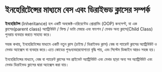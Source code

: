 # ইনহেরিটেন্সের মাধ্যমে বেস এবং ডিরাইভড ক্লাসের সম্পর্ক

**ইনহেরিটেন্স** (Inheritance) হল একটি অবজেক্ট-ওরিয়েন্টেড প্রোগ্রামিং (OOP) কনসেপ্ট, যা এক ক্লাসের(parent class) অ্যাট্রিবিউট / ফিল্ড / ডাটা মেম্বার এবং ফাংশন / মেথড অন্য ক্লাসে(Child Class) পুনরায় ব্যবহার করতে সাহায্য করে।

সহজ কথায়, ইনহেরিটেন্সের মাধ্যমে একটি নতুন ক্লাস (চাইল্ড / ডিরাইভড ক্লাস) বেজ বা প্যারেন্ট ক্লাসের অ্যাট্রিবিউট ও মেথড অ্যাক্সেস বা ব্যবহার করে।এতে কোডের পুনঃব্যবহারযোগ্যতা বৃদ্ধি পায়, এবং সিস্টেম ডিজাইন আরও সহজ হয়।

ইনহেরিটেন্সের মাধ্যমে, বেজ বা প্যারেন্ট ক্লাসের সব প্রাইভেট অ্যাট্রিবিউট এবং মেথড ছাড়া অন্য সব অ্যাট্রিবিউট এবং মেথড ডিরাইভড ক্লাসের দ্বারা অ্যাক্সেস করা যায়।